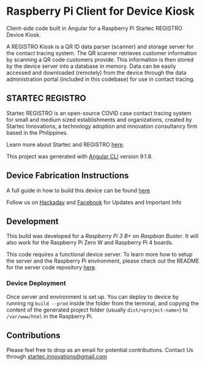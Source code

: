 # Raspberry Pi Client for Device Kiosk


Client-side code built in Angular for a Raspberry Pi Startec REGISTRO Device Kiosk. 

A REGISTRO Kiosk is a QR ID data parser (scanner) and storage server for the contact tracing system. The QR scanner retrieves customer information by scanning a QR code customers provide. This information is then stored by the device server into a database in memory. Data can be easily accessed and downloaded (remotely) from the device through the data administration portal (included in this codebase) for use in contact tracing.

## STARTEC REGISTRO

Startec REGISTRO is an open-source COVID case contact tracing system for small and medium sized establishments and organizations, created by Startec Innovations, a technology adoption and innovation consultancy firm based in the Philippines. 

Learn more about Startec and REGISTRO [here](https://www.facebook.com/startec.ideators).

This project was generated with [Angular CLI](https://github.com/angular/angular-cli) version 9.1.8.

Device Fabrication Instructions
-------
A full guide in how to build this device can be found [here](https://hackaday.io/project/176352/instructions)

Follow us on [Hackaday](https://hackaday.io/StartecInnovations) and [Facebook](https://www.facebook.com/startec.ideators) for Updates and Important Info

Development
-------
This build was developed for a *Raspberry Pi 3 B+* on *Raspbian Buster*. It will also work for the Raspberry Pi Zero W and Raspberry Pi 4 boards.

This code requires a functional device server. To learn more how to setup the server and the Raspberry Pi environment, please check out the README for the server code repository [here](https://github.com/startec-official/registro-raspi-server).

### Device Deployment
Once server and environment is set up. You can deploy to device by running ng `build --prod` inside the folder from the terminal, and copying the content of the generated project folder (usually `dist/<project-name>`) to `/var/www/html` in the Raspberry Pi.

Contributions
-------
Please feel free to drop as an email for potential contributions.
Contact Us through [startec.innovations@gmail.com](mailto:startec.innovations@gmail.com)
